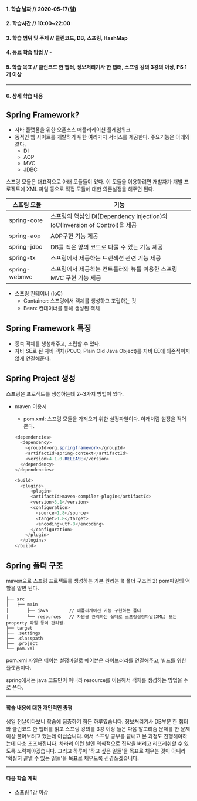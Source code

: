 #### 1. 학습 날짜 // 2020-05-17(일)

#### 2. 학습시간 // 10:00~22:00

#### 3. 학습 범위 및 주제 // 클린코드, DB, 스프링, HashMap

#### 4. 동료 학습 방법 // -

#### 5. 학습 목표 // 클린코드 한 챕터, 정보처리기사 한 챕터, 스프링 강의 3강의 이상, PS 1개 이상

---

#### 6. 상세 학습 내용

## Spring Framework?

- 자바 플랫폼을 위한 오픈소스 애플리케이션 플레임워크
- 동적인 웹 사이트를 개발하기 위한 여러가지 서비스를 제공한다. 주요기능은 아래와 같다.
  - DI
  - AOP
  - MVC
  - JDBC

스프링 모듈은 대표적으로 아래 모듈들이 있다. 이 모듈을 이용하려면 개발자가 개발 프로젝트에 XML 파일 등으로 직접 모듈에 대한 의존설정을 해주면 된다.

| 스프링 모듈   | 기능                                                                        |
| ------------- | --------------------------------------------------------------------------- |
| spring-core   | 스프링의 핵심인 DI(Dependency Injection)와 IoC(Inversion of Control)을 제공 |
| spring-aop    | AOP구현 기능 제공                                                           |
| spring-jdbc   | DB를 적은 양의 코드로 다룰 수 있는 기능 제공                                |
| spring-tx     | 스프링에서 제공하는 트랜잭션 관련 기능 제공                                 |
| spring-webmvc | 스프링에서 제공하는 컨트롤러와 뷰를 이용한 스프링 MVC 구현 기능 제공        |

- 스프링 컨테이너 (IoC)
  - Container: 스프링에서 객체를 생성하고 조립하는 것
  - Bean: 컨테이너를 통해 생성된 객체

## Spring Framework 특징

- 종속 객체를 생성해주고, 조립할 수 있다.
- 자바 SE로 된 자바 객체(POJO, Plain Old Java Object)를 자바 EE에 의존적이지 않게 연결해준다.

## Spring Project 생성

스프링은 프로젝트를 생성하는데 2~3가지 방법이 있다.

- maven 이용시

  - pom.xml: 스프링 모듈을 가져오기 위한 설정파일이다. 아래처럼 설정을 적어준다.

  ```java
  <dependencies>
    <dependency>
      <groupId>org.springframework</groupId>
      <artifactId>spring-context</artifactId>
      <version>4.1.0.RELEASE</version>
    </dependency>
  </dependencies>
  ```

  ```java
  <build>
    <plugins>
        <plugin>
        <artifactId>maven-compiler-plugin</artifactId>
        <version>3.1</version>
        <configuration>
          <source>1.8</source>
          <target>1.8</target>
          <encoding>utf-8</encoding>
        </configuration>
      </plugin>
    </plugins>
  </build>
  ```

## Spring 폴더 구조

maven으로 스프링 프로젝트를 생성하는 기본 원리는 1) 폴더 구조와 2) pom파일의 역할을 알면 된다.

```
├── src
│   ├── main
│       ├── java        // 애플리케이션 기능 구현하는 폴더
│       └── resources   // 자원을 관리하는 폴더로 스프링설정파일(XML) 또는 property 파일 등이 관리됨.
├── target
├── .settings
├── .classpath
├── .project
└── pom.xml
```

pom.xml 파일은 메이븐 설정파일로 메이븐은 라이브러리를 연결해주고, 빌드를 위한 플랫폼이다.

spring에서는 java 코드만이 아니라 resource를 이용해서 객체를 생성하는 방법을 주로 쓴다.

---

#### 학습 내용에 대한 개인적인 총평

생일 전날이다보니 학습에 집중하기 힘든 하루였습니다.
정보처리기사 DB부분 한 챕터와 클린코드 한 챕터를 읽고 스프링 강의를 3강 이상 들은 다음 알고리즘 문제를 한 문제 이상 풀어보려고 했는데 아쉽습니다.
어서 스프링 공부를 끝내고 본 과정도 진행해야하는데 다소 초조해집니다.
차라리 이런 날엔 의식적으로 집착을 버리고 리프레쉬할 수 있도록 노력해야겠습니다.
그리고 하루에 '하고 싶은 일들'을 목표로 채우는 것이 아니라 '확실히 끝낼 수 있는 일들'을 목표로 채우도록 신경쓰겠습니다.

---

#### 다음 학습 계획

- 스프링 1강 이상
